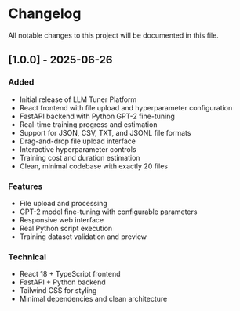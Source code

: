 # Changelog

All notable changes to this project will be documented in this file.

## [1.0.0] - 2025-06-26

### Added
- Initial release of LLM Tuner Platform
- React frontend with file upload and hyperparameter configuration
- FastAPI backend with Python GPT-2 fine-tuning
- Real-time training progress and estimation
- Support for JSON, CSV, TXT, and JSONL file formats
- Drag-and-drop file upload interface
- Interactive hyperparameter controls
- Training cost and duration estimation
- Clean, minimal codebase with exactly 20 files

### Features
- File upload and processing
- GPT-2 model fine-tuning with configurable parameters
- Responsive web interface
- Real Python script execution
- Training dataset validation and preview

### Technical
- React 18 + TypeScript frontend
- FastAPI + Python backend
- Tailwind CSS for styling
- Minimal dependencies and clean architecture